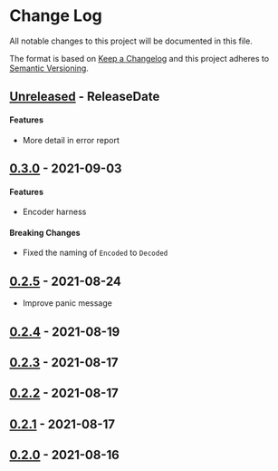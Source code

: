 # Change Log
All notable changes to this project will be documented in this file.

The format is based on [Keep a Changelog](http://keepachangelog.com/)
and this project adheres to [Semantic Versioning](http://semver.org/).

<!-- next-header -->
## [Unreleased] - ReleaseDate

#### Features

- More detail in error report

## [0.3.0] - 2021-09-03

#### Features

- Encoder harness

#### Breaking Changes

- Fixed the naming of `Encoded` to `Decoded`

## [0.2.5] - 2021-08-24

- Improve panic message

## [0.2.4] - 2021-08-19

## [0.2.3] - 2021-08-17

## [0.2.2] - 2021-08-17

## [0.2.1] - 2021-08-17

## [0.2.0] - 2021-08-16

<!-- next-url -->
[Unreleased]: https://github.com/epage/git-stack/compare/v0.3.0...HEAD
[0.3.0]: https://github.com/epage/git-stack/compare/v0.2.5...v0.3.0
[0.2.5]: https://github.com/epage/git-stack/compare/v0.2.4...v0.2.5
[0.2.4]: https://github.com/epage/git-stack/compare/v0.2.3...v0.2.4
[0.2.3]: https://github.com/epage/git-stack/compare/v0.2.2...v0.2.3
[0.2.2]: https://github.com/epage/git-stack/compare/v0.2.1...v0.2.2
[0.2.1]: https://github.com/epage/git-stack/compare/v0.2.0...v0.2.1
[0.2.0]: https://github.com/epage/git-stack/compare/6b3acf93509758...v0.2.0
